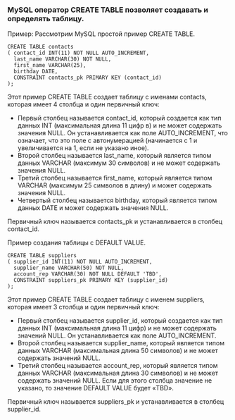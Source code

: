 ### MySQL оператор CREATE TABLE позволяет создавать и определять таблицу.

Пример:
Рассмотрим MySQL простой пример CREATE TABLE.

    CREATE TABLE contacts
    ( contact_id INT(11) NOT NULL AUTO_INCREMENT,
      last_name VARCHAR(30) NOT NULL,
      first_name VARCHAR(25),
      birthday DATE,
      CONSTRAINT contacts_pk PRIMARY KEY (contact_id)
    );

Этот пример CREATE TABLE создает таблицу с именами contacts, которая имеет 4 столбца и один первичный ключ:

- Первый столбец называется contact_id, который создается как тип данных INT 
  (максимальная длина 11 цифр в) и не может содержать значения NULL. Он 
  устанавливается как поле AUTO_INCREMENT, что означает, что это поле с 
  автонумерацией (начинается с 1 и увеличивается на 1, если не указано иное).
- Второй столбец называется last_name, который является типом данных VARCHAR 
  (максимум 30 символов) и не может содержать значения NULL.
- Третий столбец называется first_name, который является типом VARCHAR 
  (максимум 25 символов в длину) и может содержать значения NULL.
- Четвертый столбец называется birthday, который является типом данных DATE и 
  может содержать значения NULL.

Первичный ключ называется contacts_pk и устанавливается в столбец contact_id.

Пример создания таблицы с DEFAULT VALUE.

    CREATE TABLE suppliers
    ( supplier_id INT(11) NOT NULL AUTO_INCREMENT,
      supplier_name VARCHAR(50) NOT NULL,
      account_rep VARCHAR(30) NOT NULL DEFAULT 'TBD',
      CONSTRAINT suppliers_pk PRIMARY KEY (supplier_id)
    );

Этот пример CREATE TABLE создает таблицу с именем suppliers, которая имеет 3 столбца и один первичный ключ:

- Первый столбец называется supplier_id, который создается как тип данных INT (максимальная длина 11 цифр) 
  и не может содержать значений NULL. Он устанавливается как поле AUTO_INCREMENT.
- Второй столбец называется supplier_name, который является типом данных VARCHAR (максимальная длина 50 символов) 
  и не может содержать значений NULL.
- Третий столбец называется account_rep, который является типом данных VARCHAR (максимальная длина 30 символов) 
  и не может содержать значений NULL. Если для этого столбца значение не указано, то значение DEFAULT VALUE будет «TBD».

Первичный ключ называется suppliers_pk и устанавливается в столбец supplier_id.

